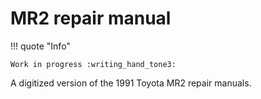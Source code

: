 # MR2 repair manual

!!! quote "Info"

    Work in progress :writing_hand_tone3:

A digitized version of the 1991 Toyota MR2 repair manuals.